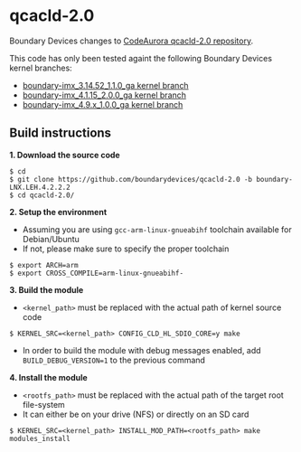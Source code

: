 qcacld-2.0
==========

Boundary Devices changes to [CodeAurora qcacld-2.0 repository][codeaurora].

This code has only been tested againt the following Boundary Devices kernel branches:
* [boundary-imx\_3.14.52\_1.1.0\_ga kernel branch][branch-3.14.x]
* [boundary-imx\_4.1.15\_2.0.0\_ga kernel branch][branch-4.1.x]
* [boundary-imx\_4.9.x\_1.0.0\_ga kernel branch][branch-4.9.x]

Build instructions
------------------

**1. Download the source code**
```
$ cd
$ git clone https://github.com/boundarydevices/qcacld-2.0 -b boundary-LNX.LEH.4.2.2.2
$ cd qcacld-2.0/
```

**2. Setup the environment**
* Assuming you are using `gcc-arm-linux-gnueabihf` toolchain available for Debian/Ubuntu
* If not, please make sure to specify the proper toolchain
```
$ export ARCH=arm
$ export CROSS_COMPILE=arm-linux-gnueabihf-
```

**3. Build the module**
* `<kernel_path>` must be replaced with the actual path of kernel source code
```
$ KERNEL_SRC=<kernel_path> CONFIG_CLD_HL_SDIO_CORE=y make
```
* In order to build the module with debug messages enabled, add `BUILD_DEBUG_VERSION=1` to the previous command

**4. Install the module**
* `<rootfs_path>` must be replaced with the actual path of the target root file-system
* It can either be on your drive (NFS) or directly on an SD card
```
$ KERNEL_SRC=<kernel_path> INSTALL_MOD_PATH=<rootfs_path> make modules_install
```

[codeaurora]: https://source.codeaurora.org/quic/la/platform/vendor/qcom-opensource/wlan/qcacld-2.0/ "CodeAurora qcacld-2.0"
[branch-3.14.x]: https://github.com/boundarydevices/linux-imx6/tree/boundary-imx_3.14.52_1.1.0_ga "boundary-imx_3.14.52_1.1.0_ga kernel branch"
[branch-4.1.x]: https://github.com/boundarydevices/linux-imx6/tree/boundary-imx_4.1.15_2.0.0_ga "boundary-imx_4.1.15_2.0.0_ga kernel branch"
[branch-4.9.x]: https://github.com/boundarydevices/linux-imx6/tree/boundary-imx_4.9.x_1.0.0_ga "boundary-imx_4.9.x_1.0.0_ga kernel branch"
